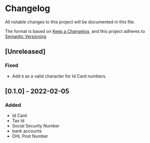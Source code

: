 # Changelog

All notable changes to this project will be documented in this file.

The format is based on [Keep a Changelog](https://keepachangelog.com/en/1.0.0/),
and this project adheres to [Semantic Versioning](https://semver.org/spec/v2.0.0.html).

## [Unreleased]

### Fixed

- Add `0` as a valid character for Id Card numbers.

## [0.1.0] - 2022-02-05

### Added

- Id Card
- Tax Id
- Social Security Number
- bank accounts
- DHL Post Number
